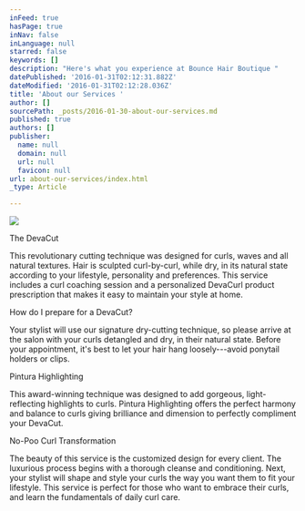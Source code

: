 ```yaml
---
inFeed: true
hasPage: true
inNav: false
inLanguage: null
starred: false
keywords: []
description: "Here's what you experience at Bounce Hair Boutique "
datePublished: '2016-01-31T02:12:31.882Z'
dateModified: '2016-01-31T02:12:28.036Z'
title: 'About our Services '
author: []
sourcePath: _posts/2016-01-30-about-our-services.md
published: true
authors: []
publisher:
  name: null
  domain: null
  url: null
  favicon: null
url: about-our-services/index.html
_type: Article

---
```

![](https://s3-us-west-2.amazonaws.com/the-grid-img/p/a9a72435a98d8c5c996a6f585127c8ed19eebd54.jpg)

The DevaCut 

This revolutionary cutting technique was designed for curls, waves and all natural textures. Hair is sculpted curl-by-curl, while dry, in its natural state according to your lifestyle, personality and preferences. This service includes a curl coaching session and a personalized DevaCurl product prescription that makes it easy to maintain your style at home.  

How do I prepare for a DevaCut? 

Your stylist will use our signature dry-cutting technique, so please arrive at the salon with your curls detangled and dry, in their natural state. Before your appointment, it's best to let your hair hang loosely---avoid ponytail holders or clips. 

Pintura Highlighting 

This award-winning technique was designed to add gorgeous, light-reflecting highlights to curls. Pintura Highlighting offers the perfect harmony and balance to curls giving brilliance and dimension to perfectly compliment your DevaCut. 

No-Poo Curl Transformation 

The beauty of this service is the customized design for every client. The luxurious process begins with a thorough cleanse and conditioning. Next, your stylist will shape and style your curls the way you want them to fit your lifestyle. This service is perfect for those who want to embrace their curls, and learn the fundamentals of daily curl care.